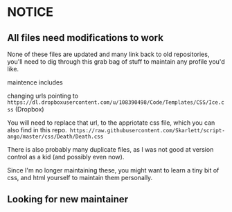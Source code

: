 # NOTICE
## All files need modifications to work
None of these files are updated and many link back to old repositories,
you'll need to dig through this grab bag of stuff to maintain any profile you'd like.

maintence includes

changing urls pointing to `https://dl.dropboxusercontent.com/u/108390498/Code/Templates/CSS/Ice.css` (Dropbox)

You will need to replace that url, to the appriotate css file, which you can also find in this repo.`
https://raw.githubusercontent.com/Skarlett/script-ango/master/css/Death/Death.css`

There is also probably many duplicate files, as I was not good at version control as a kid (and possibly even now).

Since I'm no longer maintaining these, you might want to learn a tiny bit of css, and html yourself to maintain them personally.
## Looking for new maintainer
